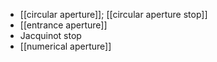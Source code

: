 - [[circular aperture]]; [[circular aperture stop]]
- [[entrance aperture]]
- Jacquinot stop
- [[numerical aperture]]
